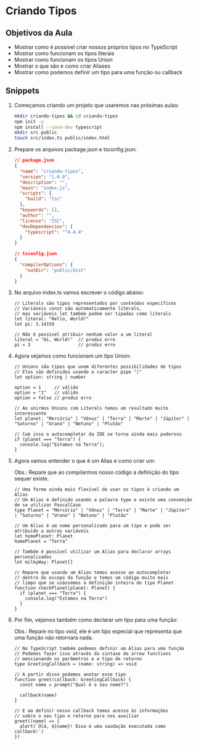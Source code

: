 # Criando Tipos

## Objetivos da Aula

- Mostrar como é possível criar nossos próprios tipos no TypeScript
- Mostrar como funcionam os tipos literais
- Mostrar como funcionam os tipos Union
- Mostrar o que são e como criar Aliases
- Mostrar como podemos definir um tipo para uma função ou callback

## Snippets

1. Começamos criando um projeto que usaremos nas próximas aulas:
    
    ```bash
    mkdir criando-tipos && cd criando-tipos
    npm init -y
    npm install --save-dev typescript
    mkdir src public
    touch src/index.ts public/index.html
    ```
    
2. Prepare os arquivos package.json e tsconfig.json:
    
    ```json
    // package.json
    {
      "name": "criando-tipos",
      "version": "1.0.0",
      "description": "",
      "main": "index.js",
      "scripts": {
        "build": "tsc"
      },
      "keywords": [],
      "author": "",
      "license": "ISC",
      "devDependencies": {
        "typescript": "^4.4.4"
      }
    }
    
    // tsconfig.json
    {
      "compilerOptions": {
        "outDir": "public/dist"
      }
    }
    ```
    
3. No arquivo index.ts vamos escrever o código abaixo:
    
    ```tsx
    // Literals são tipos representados por conteúdos específicos
    // Variáveis const são automaticamente literals,
    // mas variáveis let também podem ser tipadas como literals
    let literal: "Hello, World!"
    let pi: 3.14159
    
    // Não é possível atribuir nenhum valor a um literal
    literal = "Hi, World!"  // produz erro
    pi = 3                  // produz erro
    ```
    
4. Agora vejamos como funcionam um tipo Union:
    
    ```tsx
    // Unions são tipos que unem diferentes possibilidades de tipos
    // Eles são definidos usando o caracter pipe "|"
    let option: string | number
    
    option = 1     // válido
    option = "1"   // válido
    option = false // produz erro
    
    // Ao unirmos Unions com Literals temos um resultado muito interessante
    let planet: "Mercúrio" | "Vênus" | "Terra" | "Marte" | "Júpiter" | "Saturno" | "Urano" | "Netuno" | "Plutão"
    
    // Com isso o autocompletar da IDE se torna ainda mais poderoso
    if (planet === "Terra") {
      console.log("Estamos na Terra");
    }
    ```
    
5. Agora vamos entender o que é um Alias e como criar um:
    
    Obs.: Repare que ao compilarmos nosso código a definição do tipo sequer existe.
    
    ```tsx
    // Uma forma ainda mais flexível de usar os tipos é criando um Alias
    // Um Alias é definido usando a palavra type e existe uma convenção de se utilizar PascalCase
    type Planet = "Mercúrio" | "Vênus" | "Terra" | "Marte" | "Júpiter" | "Saturno" | "Urano" | "Netuno" | "Plutão"
    
    // Um Alias é um nome personalizado para um tipo e pode ser atribuido a outras variáveis
    let homePlanet: Planet
    homePlanet = "Terra"
    
    // Também é possível utilizar um Alias para declarar arrays personalizados
    let milkyWay: Planet[]
    
    // Repare que usando um Alias temos acesso ao autocompletar
    // dentro do escopo da função e temos um código muito mais 
    // limpo que se usássemos a definição inteira do tipo Planet
    function checkPlanet(planet: Planet) {
      if (planet === "Terra") {
        console.log("Estamos na Terra")
      }
    }
    ```
    
6. Por fim, vejamos também como declarar um tipo para uma função:
    
    Obs.: Repare no tipo *void*, ele é um tipo especial que representa que uma função não retornara nada.
    
    ```tsx
    // No TypeScript também podemos definir um Alias para uma função
    // Podemos fazer isso através da sintaxe de arrow functions
    // mencionando os parâmetros e o tipo de retorno
    type GreetingCallback = (name: string) => void
    
    // A partir disso podemos anotar esse tipo
    function greet(callback: GreetingCallback) {
      const name = prompt("Qual é o seu nome?")
    
      callback(name)
    }
    
    // E ao definir nosso callback temos acesso às informações
    // sobre o seu tipo e retorno para nos auxiliar
    greet((name) => {
      alert(`Olá, ${name}! Essa é uma saudação executada como callback!`)
    })
    ```
